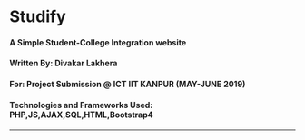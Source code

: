 # Studify
#### A Simple Student-College Integration website<br>
#### Written By: Divakar Lakhera <br>
#### For: Project Submission @ ICT IIT KANPUR (MAY-JUNE 2019) <br>
#### Technologies and Frameworks Used: PHP,JS,AJAX,SQL,HTML,Bootstrap4
---

